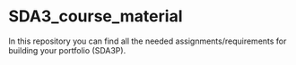 # SDA3_course_material
In this repository you can find all the needed assignments/requirements for building your portfolio (SDA3P).
